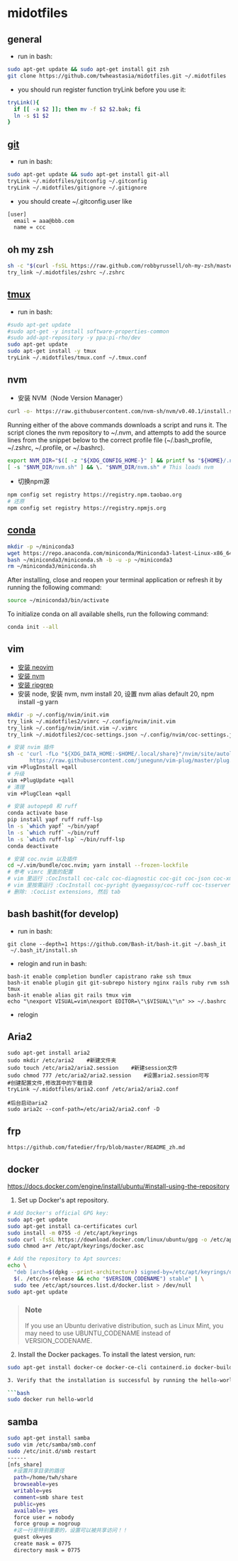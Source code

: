 # midotfiles

## general
* run in bash:
```bash
sudo apt-get update && sudo apt-get install git zsh
git clone https://github.com/twheastasia/midotfiles.git ~/.midotfiles
```
* you should run register function tryLink before you use it:
```bash
tryLink(){
  if [[ -a $2 ]]; then mv -f $2 $2.bak; fi
  ln -s $1 $2
}
```

## [git](https://git-scm.com/book/en/v2/Getting-Started-Installing-Git)
* run in bash:

```bash
sudo apt-get update && sudo apt-get install git-all
tryLink ~/.midotfiles/gitconfig ~/.gitconfig
tryLink ~/.midotfiles/gitignore ~/.gitignore
```
* you should create ~/.gitconfig.user like
```bash
[user]
  email = aaa@bbb.com
  name = ccc
```

## oh my zsh
```bash
sh -c "$(curl -fsSL https://raw.github.com/robbyrussell/oh-my-zsh/master/tools/install.sh)"
try_link ~/.midotfiles/zshrc ~/.zshrc

```

## [tmux](https://github.com/tmux/tmux/wiki/Installing)
* run in bash:
```bash
#sudo apt-get update
#sudo apt-get -y install software-properties-common
#sudo add-apt-repository -y ppa:pi-rho/dev
sudo apt-get update
sudo apt-get install -y tmux
tryLink ~/.midotfiles/tmux.conf ~/.tmux.conf
```

## nvm
* 安装 NVM（Node Version Manager）
```bash
curl -o- https://raw.githubusercontent.com/nvm-sh/nvm/v0.40.1/install.sh | bash
```
Running either of the above commands downloads a script and runs it. The script clones the nvm repository to ~/.nvm, and attempts to add the source lines from the snippet below to the correct profile file (~/.bash_profile, ~/.zshrc, ~/.profile, or ~/.bashrc).

```bash
export NVM_DIR="$([ -z "${XDG_CONFIG_HOME-}" ] && printf %s "${HOME}/.nvm" || printf %s "${XDG_CONFIG_HOME}/nvm")"
[ -s "$NVM_DIR/nvm.sh" ] && \. "$NVM_DIR/nvm.sh" # This loads nvm
```
* 切换npm源
```bash
npm config set registry https://registry.npm.taobao.org
# 还原
npm config set registry https://registry.npmjs.org
```


## [conda](https://docs.anaconda.com/miniconda/install/#quick-command-line-install)
```bash
mkdir -p ~/miniconda3
wget https://repo.anaconda.com/miniconda/Miniconda3-latest-Linux-x86_64.sh -O ~/miniconda3/miniconda.sh
bash ~/miniconda3/miniconda.sh -b -u -p ~/miniconda3
rm ~/miniconda3/miniconda.sh
```
After installing, close and reopen your terminal application or refresh it by running the following command:
```bash
source ~/miniconda3/bin/activate
```
To initialize conda on all available shells, run the following command:
```bash
conda init --all
```

## vim
* [安装 neovim](https://github.com/neovim/neovim/blob/master/INSTALL.md)
* [安装 nvm](https://github.com/nvm-sh/nvm?tab=readme-ov-file#installing-and-updating)
* [安装 ripgrep](https://github.com/BurntSushi/ripgrep?tab=readme-ov-file#installation)
* 安装 node, 安装 nvm, nvm install 20, 设置 nvm alias default 20, npm install -g yarn
```bash
mkdir -p ~/.config/nvim/init.vim
try_link ~/.midotfiles2/vimrc ~/.config/nvim/init.vim
try_link ~/.config/nvim/init.vim ~/.vimrc
try_link ~/.midotfiles2/coc-settings.json ~/.config/nvim/coc-settings.json

# 安装 nvim 插件
sh -c 'curl -fLo "${XDG_DATA_HOME:-$HOME/.local/share}"/nvim/site/autoload/plug.vim --create-dirs \
       https://raw.githubusercontent.com/junegunn/vim-plug/master/plug.vim'
vim +PlugInstall +qall
# 升级
vim +PlugUpdate +qall
# 清理
vim +PlugClean +qall

# 安装 autopep8 和 ruff
conda activate base
pip install yapf ruff ruff-lsp
ln -s `which yapf` ~/bin/yapf
ln -s `which ruff` ~/bin/ruff
ln -s `which ruff-lsp` ~/bin/ruff-lsp
conda deactivate

# 安装 coc.nvim 以及插件
cd ~/.vim/bundle/coc.nvim; yarn install --frozen-lockfile
# 参考 vimrc 里面的配置
# vim 里运行 :CocInstall coc-calc coc-diagnostic coc-git coc-json coc-xml coc-yaml coc-pairs coc-lists
# vim 里按需运行 :CocInstall coc-pyright @yaegassy/coc-ruff coc-tsserver coc-solargraph coc-sh coc-docker @yaegassy/coc-nginx coc-markdownlint coc-sql coc-html @yaegassy/coc-tailwindcss3 coc-prettier
# 删除: :CocList extensions, 然后 tab
```



## bash bashit(for develop)
* run in bash:
```
git clone --depth=1 https://github.com/Bash-it/bash-it.git ~/.bash_it
 ~/.bash_it/install.sh
```
* relogin and run in bash:
```
bash-it enable completion bundler capistrano rake ssh tmux
bash-it enable plugin git git-subrepo history nginx rails ruby rvm ssh tmux
bash-it enable alias git rails tmux vim
echo "\nexport VISUAL=vim\nexport EDITOR=\"\$VISUAL\"\n" >> ~/.bashrc
```
* relogin



## Aria2
```
sudo apt-get install aria2
sudo mkdir /etc/aria2    #新建文件夹  
sudo touch /etc/aria2/aria2.session    #新建session文件
sudo chmod 777 /etc/aria2/aria2.session    #设置aria2.session可写 
#创建配置文件,修改其中的下载目录
tryLink ~/.midotfiles/aria2.conf /etc/aria2/aria2.conf

#后台启动aria2 
sudo aria2c --conf-path=/etc/aria2/aria2.conf -D
```

## frp
```
https://github.com/fatedier/frp/blob/master/README_zh.md
```

## docker
https://docs.docker.com/engine/install/ubuntu/#install-using-the-repository
1. Set up Docker's apt repository.
```bash
# Add Docker's official GPG key:
sudo apt-get update
sudo apt-get install ca-certificates curl
sudo install -m 0755 -d /etc/apt/keyrings
sudo curl -fsSL https://download.docker.com/linux/ubuntu/gpg -o /etc/apt/keyrings/docker.asc
sudo chmod a+r /etc/apt/keyrings/docker.asc

# Add the repository to Apt sources:
echo \
  "deb [arch=$(dpkg --print-architecture) signed-by=/etc/apt/keyrings/docker.asc] https://download.docker.com/linux/ubuntu \
  $(. /etc/os-release && echo "$VERSION_CODENAME") stable" | \
  sudo tee /etc/apt/sources.list.d/docker.list > /dev/null
sudo apt-get update
```

> ### Note
> If you use an Ubuntu derivative distribution, such as Linux Mint, you may need to use UBUNTU_CODENAME instead of VERSION_CODENAME.

2. Install the Docker packages.
To install the latest version, run:

```bash
sudo apt-get install docker-ce docker-ce-cli containerd.io docker-buildx-plugin docker-compose-plugin

3. Verify that the installation is successful by running the hello-world image:

```bash
sudo docker run hello-world
```


## samba

```bash
sudo apt-get install samba
sudo vim /etc/samba/smb.conf
sudo /etc/init.d/smb restart
------
[nfs_share]
  #设置共享目录的路径
  path=/home/twh/share
  browseable=yes
  writable=yes  
  comment=smb share test
  public=yes
  available= yes
  force user = nobody
  force group = nogroup
  #这一行是特别重要的，设置可以被共享访问！！
  guest ok=yes
  create mask = 0775
  directory mask = 0775
```
